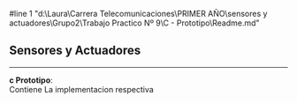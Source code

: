 #line 1 "d:\\Laura\\Carrera Telecomunicaciones\\PRIMER AÑO\\sensores y actuadores\\Grupo2\\Trabajo Practico Nº 9\\C - Prototipo\\Readme.md"

## Sensores y Actuadores


---

**c Prototipo**:   
 Contiene La implementacion respectiva